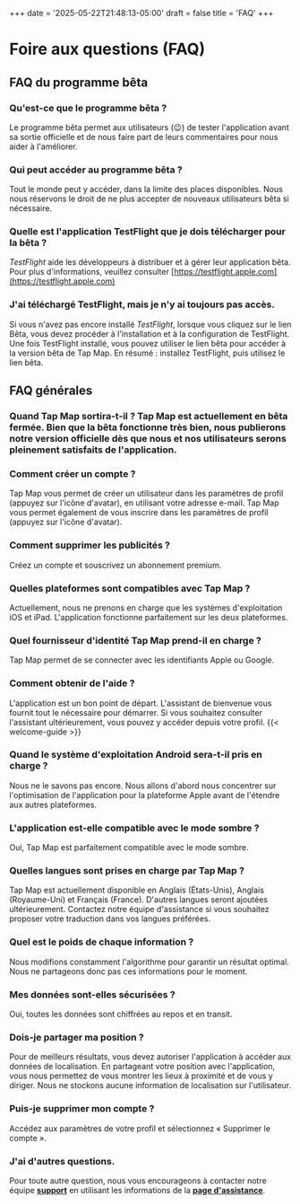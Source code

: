 +++
date = '2025-05-22T21:48:13-05:00'
draft = false
title = 'FAQ'
+++

# Foire aux questions (FAQ)

## FAQ du programme bêta
### Qu'est-ce que le programme bêta ?
Le programme bêta permet aux utilisateurs (😉) de tester l'application avant sa sortie officielle et de nous faire part de leurs commentaires pour nous aider à l'améliorer.

### Qui peut accéder au programme bêta ?
Tout le monde peut y accéder, dans la limite des places disponibles. Nous nous réservons le droit de ne plus accepter de nouveaux utilisateurs bêta si nécessaire.

### Quelle est l'application TestFlight que je dois télécharger pour la bêta ?
*TestFlight* aide les développeurs à distribuer et à gérer leur application bêta. Pour plus d'informations, veuillez consulter [https://testflight.apple.com](https://testflight.apple.com)

### J'ai téléchargé TestFlight, mais je n'y ai toujours pas accès.
Si vous n'avez pas encore installé *TestFlight*, lorsque vous cliquez sur le lien Bêta, vous devez procéder à l'installation et à la configuration de TestFlight. Une fois TestFlight installé, vous pouvez utiliser le lien bêta pour accéder à la version bêta de Tap Map. En résumé : installez TestFlight, puis utilisez le lien bêta.

## FAQ générales

### Quand Tap Map sortira-t-il ? Tap Map est actuellement en bêta fermée. Bien que la bêta fonctionne très bien, nous publierons notre version officielle dès que nous et nos utilisateurs serons pleinement satisfaits de l'application.

### Comment créer un compte ?
Tap Map vous permet de créer un utilisateur dans les paramètres de profil (appuyez sur l'icône d'avatar), en utilisant votre adresse e-mail. Tap Map vous permet également de vous inscrire dans les paramètres de profil (appuyez sur l'icône d'avatar).

### Comment supprimer les publicités ?
Créez un compte et souscrivez un abonnement premium.

### Quelles plateformes sont compatibles avec Tap Map ?
Actuellement, nous ne prenons en charge que les systèmes d'exploitation iOS et iPad. L'application fonctionne parfaitement sur les deux plateformes.

### Quel fournisseur d'identité Tap Map prend-il en charge ?
Tap Map permet de se connecter avec les identifiants Apple ou Google.

### Comment obtenir de l'aide ?
L'application est un bon point de départ. L'assistant de bienvenue vous fournit tout le nécessaire pour démarrer. Si vous souhaitez consulter l'assistant ultérieurement, vous pouvez y accéder depuis votre profil.
{{< welcome-guide >}}

### Quand le système d'exploitation Android sera-t-il pris en charge ?
Nous ne le savons pas encore. Nous allons d'abord nous concentrer sur l'optimisation de l'application pour la plateforme Apple avant de l'étendre aux autres plateformes.

### L'application est-elle compatible avec le mode sombre ? 
Oui, Tap Map est parfaitement compatible avec le mode sombre.

### Quelles langues sont prises en charge par Tap Map ?
Tap Map est actuellement disponible en Anglais (États-Unis), Anglais (Royaume-Uni) et Français (France). D'autres langues seront ajoutées ultérieurement. Contactez notre équipe d'assistance si vous souhaitez proposer votre traduction dans vos langues préférées.

### Quel est le poids de chaque information ?
Nous modifions constamment l'algorithme pour garantir un résultat optimal. Nous ne partageons donc pas ces informations pour le moment.

### Mes données sont-elles sécurisées ?
Oui, toutes les données sont chiffrées au repos et en transit.

### Dois-je partager ma position ?
Pour de meilleurs résultats, vous devez autoriser l'application à accéder aux données de localisation. En partageant votre position avec l'application, vous nous permettez de vous montrer les lieux à proximité et de vous y diriger. Nous ne stockons aucune information de localisation sur l'utilisateur.

### Puis-je supprimer mon compte ?
Accédez aux paramètres de votre profil et sélectionnez « Supprimer le compte ».

### J'ai d'autres questions.
Pour toute autre question, nous vous encourageons à contacter notre équipe [**support**](mailto:support@tapmapapp.org) en utilisant les informations de la [**page d'assistance**](https://tapmapapp.org/support).